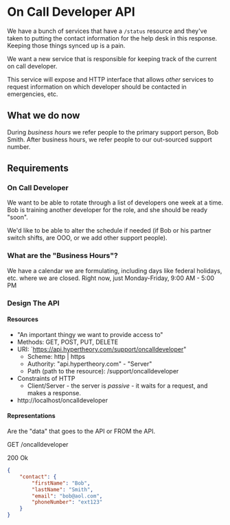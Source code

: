 # On Call Developer API

We have a bunch of services that have a `/status` resource and they've taken to putting the contact information for the help desk in this response.
Keeping those things synced up is a pain.

We want a new service that is responsible for keeping track of the current on call developer.

This service will expose and HTTP interface that allows *other* services to request information on which developer should be contacted in emergencies, etc.

## What we do now

During *business hours* we refer people to the primary support person, Bob Smith.
After business hours, we refer people to our out-sourced support number.

## Requirements

### On Call Developer
We want to be able to rotate through a list of developers one week at a time. Bob is training another developer for the role, and she should be ready "soon".

We'd like to be able to alter the schedule if needed (if Bob or his partner switch shifts, are OOO, or we add other support people).

### What are the "Business Hours"?

We have a calendar we are formulating, including days like federal holidays, etc. where we are closed.
Right now, just Monday-Friday, 9:00 AM - 5:00 PM


### Design The API

#### Resources
- "An important thingy we want to provide access to"
- Methods: GET, POST, PUT, DELETE
- URI:
    `https://api.hypertheory.com/support/oncalldeveloper"
    - Scheme: http | https
    - Authority: "api.hypertheory.com" - "Server"
    - Path (path to the resource): /support/oncalldeveloper
- Constraints of HTTP
    - Client/Server - the server is *passive* - it waits for a request, and makes a response.
- http://localhost/oncalldeveloper


#### Representations

Are the "data" that goes to the API or FROM the API.

GET /oncalldeveloper

200 Ok

```json
{
    "contact": {
        "firstName": "Bob",
        "lastName": "Smith",
        "email": "bob@aol.com",
        "phoneNumber": "ext123"
    }
}

```